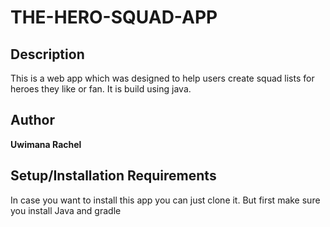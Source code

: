 # THE-HERO-SQUAD-APP

## Description

This is a web app which was designed to help users create squad lists for heroes they 
like or fan. It is build using java.

## Author

**Uwimana Rachel**

## Setup/Installation Requirements

In case you want to  install this app you can just clone it.
But first make sure you install Java and gradle

##